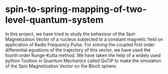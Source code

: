# spin-to-spring-mapping-of-two-level-quantum-system
In this project, we have tried to study the behaviour of the Spin Magnetization
Vector of a nucleus subjected to a constant magnetic field on application of
Radio Frequency Pulse. For solving the coupled first order differential
equations of the trajectory of this vector, we have used the fourth order
Runge-Kutta method. We have taken the help of a widely used python Toolbox
in Quantum Mechanics called QuTiP to make the simulation of the Spin
Magnetization Vector on the Bloch sphere.
